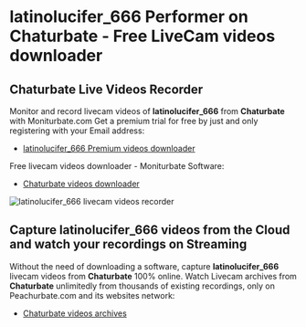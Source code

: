 # latinolucifer_666 Performer on Chaturbate - Free LiveCam videos downloader

## Chaturbate Live Videos Recorder

Monitor and record livecam videos of **latinolucifer_666** from **Chaturbate** with Moniturbate.com
Get a premium trial for free by just and only registering with your Email address:
* [latinolucifer_666 Premium videos downloader](https://moniturbate.com/request-demo-licence-key.html)

Free livecam videos downloader - Moniturbate Software:
* [Chaturbate videos downloader](https://moniturbate.com/moniturbate-download-software.html)

![latinolucifer_666 livecam videos recorder](https://peachurnet.com/templates/moniturbate-software.png)


## Capture latinolucifer_666 videos from the Cloud and watch your recordings on Streaming

Without the need of downloading a software, capture **latinolucifer_666** livecam videos from **Chaturbate** 100% online.
Watch Livecam archives from **Chaturbate** unlimitedly from thousands of existing recordings, only on Peachurbate.com and its websites network:
* [Chaturbate videos archives](https://peachurnet.com/)